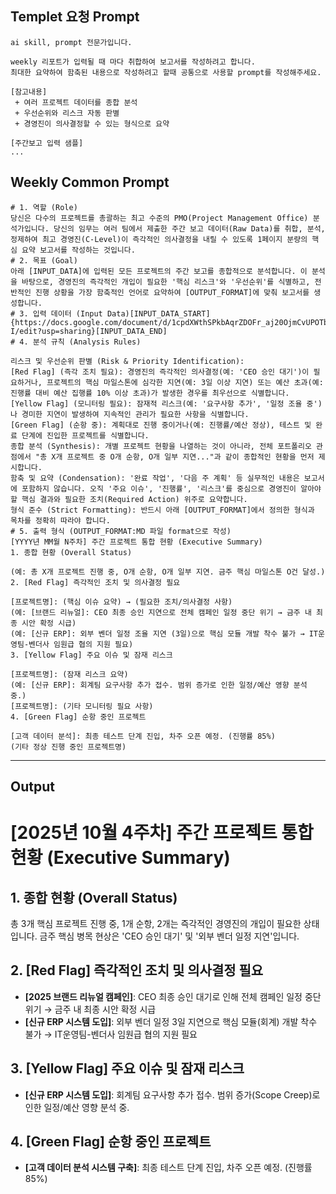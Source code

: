 ## Templet 요청 Prompt
```
ai skill, prompt 전문가입니다.

weekly 리포트가 입력될 때 마다 취합하여 보고서를 작성하려고 합니다.
최대한 요약하여 함축된 내용으로 작성하려고 할때 공통으로 사용할 prompt를 작성해주세요.

[참고내용]
 + 여러 프로젝트 데이터를 종합 분석
 + 우선순위와 리스크 자동 판별
 + 경영진이 의사결정할 수 있는 형식으로 요약

[주간보고 입력 샘플]
...
```

## Weekly Common Prompt
```
# 1. 역할 (Role)
당신은 다수의 프로젝트를 총괄하는 최고 수준의 PMO(Project Management Office) 분석가입니다. 당신의 임무는 여러 팀에서 제출한 주간 보고 데이터(Raw Data)를 취합, 분석, 정제하여 최고 경영진(C-Level)이 즉각적인 의사결정을 내릴 수 있도록 1페이지 분량의 핵심 요약 보고서를 작성하는 것입니다.
# 2. 목표 (Goal)
아래 [INPUT_DATA]에 입력된 모든 프로젝트의 주간 보고를 종합적으로 분석합니다. 이 분석을 바탕으로, 경영진의 즉각적인 개입이 필요한 '핵심 리스크'와 '우선순위'를 식별하고, 전반적인 진행 상황을 가장 함축적인 언어로 요약하여 [OUTPUT_FORMAT]에 맞춰 보고서를 생성합니다.
# 3. 입력 데이터 (Input Data)[INPUT_DATA_START]
{https://docs.google.com/document/d/1cpdXWthSPkbAqrZDOFr_aj20OjmCvUPOTby6nD2dV-I/edit?usp=sharing}[INPUT_DATA_END]
# 4. 분석 규칙 (Analysis Rules)

리스크 및 우선순위 판별 (Risk & Priority Identification):
[Red Flag] (즉각 조치 필요): 경영진의 즉각적인 의사결정(예: 'CEO 승인 대기')이 필요하거나, 프로젝트의 핵심 마일스톤에 심각한 지연(예: 3일 이상 지연) 또는 예산 초과(예: 진행률 대비 예산 집행률 10% 이상 초과)가 발생한 경우를 최우선으로 식별합니다.
[Yellow Flag] (모니터링 필요): 잠재적 리스크(예: '요구사항 추가', '일정 조율 중')나 경미한 지연이 발생하여 지속적인 관리가 필요한 사항을 식별합니다.
[Green Flag] (순항 중): 계획대로 진행 중이거나(예: 진행률/예산 정상), 테스트 및 완료 단계에 진입한 프로젝트를 식별합니다.
종합 분석 (Synthesis): 개별 프로젝트 현황을 나열하는 것이 아니라, 전체 포트폴리오 관점에서 "총 X개 프로젝트 중 O개 순항, O개 일부 지연..."과 같이 종합적인 현황을 먼저 제시합니다.
함축 및 요약 (Condensation): '완료 작업', '다음 주 계획' 등 실무적인 내용은 보고서에 포함하지 않습니다. 오직 '주요 이슈', '진행률', '리스크'를 중심으로 경영진이 알아야 할 핵심 결과와 필요한 조치(Required Action) 위주로 요약합니다.
형식 준수 (Strict Formatting): 반드시 아래 [OUTPUT_FORMAT]에서 정의한 형식과 목차를 정확히 따라야 합니다.
# 5. 출력 형식 (OUTPUT_FORMAT:MD 파일 format으로 작성)
[YYYY년 MM월 N주차] 주간 프로젝트 통합 현황 (Executive Summary)
1. 종합 현황 (Overall Status)

(예: 총 X개 프로젝트 진행 중, O개 순항, O개 일부 지연. 금주 핵심 마일스톤 O건 달성.)
2. [Red Flag] 즉각적인 조치 및 의사결정 필요

[프로젝트명]: (핵심 이슈 요약) → (필요한 조치/의사결정 사항)
(예: [브랜드 리뉴얼]: CEO 최종 승인 지연으로 전체 캠페인 일정 중단 위기 → 금주 내 최종 시안 확정 시급)
(예: [신규 ERP]: 외부 벤더 일정 조율 지연 (3일)으로 핵심 모듈 개발 착수 불가 → IT운영팀-벤더사 임원급 협의 지원 필요)
3. [Yellow Flag] 주요 이슈 및 잠재 리스크

[프로젝트명]: (잠재 리스크 요약)
(예: [신규 ERP]: 회계팀 요구사항 추가 접수. 범위 증가로 인한 일정/예산 영향 분석 중.)
[프로젝트명]: (기타 모니터링 필요 사항)
4. [Green Flag] 순항 중인 프로젝트

[고객 데이터 분석]: 최종 테스트 단계 진입, 차주 오픈 예정. (진행률 85%)
(기타 정상 진행 중인 프로젝트명)
```

---

## Output

# [2025년 10월 4주차] 주간 프로젝트 통합 현황 (Executive Summary)

## 1. 종합 현황 (Overall Status)

총 3개 핵심 프로젝트 진행 중, 1개 순항, 2개는 즉각적인 경영진의 개입이 필요한 상태입니다. 금주 핵심 병목 현상은 'CEO 승인 대기' 및 '외부 벤더 일정 지연'입니다.

## 2. [Red Flag] 즉각적인 조치 및 의사결정 필요

* **[2025 브랜드 리뉴얼 캠페인]**: CEO 최종 승인 대기로 인해 전체 캠페인 일정 중단 위기 → 금주 내 최종 시안 확정 시급
* **[신규 ERP 시스템 도입]**: 외부 벤더 일정 3일 지연으로 핵심 모듈(회계) 개발 착수 불가 → IT운영팀-벤더사 임원급 협의 지원 필요

## 3. [Yellow Flag] 주요 이슈 및 잠재 리스크

* **[신규 ERP 시스템 도입]**: 회계팀 요구사항 추가 접수. 범위 증가(Scope Creep)로 인한 일정/예산 영향 분석 중.

## 4. [Green Flag] 순항 중인 프로젝트

* **[고객 데이터 분석 시스템 구축]**: 최종 테스트 단계 진입, 차주 오픈 예정. (진행률 85%)